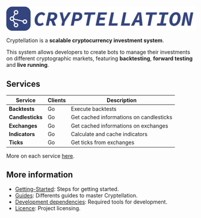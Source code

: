 ![Cryptellation Logo](website/static/images/title.png)

Cryptellation is a **scalable cryptocurrency investment system**.

This system allows developers to create bots to manage their investments on 
different cryptographic markets, featuring **backtesting**, **forward testing** and 
**live running**.

## Services 

| Service          | Clients    | Description                             |
|------------------|------------|-----------------------------------------|
| **Backtests**    | Go         | Execute backtests                       |
| **Candlesticks** | Go         | Get cached informations on candlesticks |
| **Exchanges**    | Go         | Get cached informations on exchanges    |
| **Indicators**   | Go         | Calculate and cache indicators          |
| **Ticks**        | Go         | Get ticks from exchanges                |

More on each service [here](https://cryptellation.dev/docs/category/services).

## More information

* [Getting-Started](https://cryptellation.dev/docs/category/getting-started/): Steps for getting started.
* [Guides](https://cryptellation.dev/docs/category/guides): Differents guides to master Cryptellation.
* [Development dependencies](https://cryptellation.dev/docs/contributing/development-dependencies): Required tools for development.
* [Licence](./LICENSE): Project licensing.
